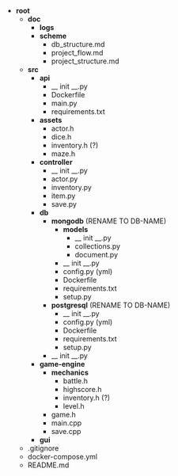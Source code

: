 - **root**
    - **doc**
        - **logs**
        - **scheme**
            - db_structure.md
            - project_flow.md
            - project_structure.md
    - **src**
        - **api**
            - __ init __.py
            - Dockerfile
            - main.py
            - requirements.txt
        - **assets**
            - actor.h
            - dice.h
            - inventory.h (?)
            - maze.h
        - **controller**
            - __ init __.py
            - actor.py
            - inventory.py
            - item.py
            - save.py
        - **db**
            - **mongodb** (RENAME TO DB-NAME)
                - **models**
                    - __ init __.py
                    - collections.py
                    - document.py
                - __ init __.py
                - config.py  (yml)
                - Dockerfile
                - requirements.txt
                - setup.py
            - **postgresql** (RENAME TO DB-NAME)
                - __ init __.py
                - config.py  (yml)
                - Dockerfile
                - requirements.txt
                - setup.py
            - __ init __.py
        - **game-engine**
            - **mechanics**
                - battle.h
                - highscore.h
                - inventory.h (?)
                - level.h
            - game.h
            - main.cpp
            - save.cpp
        - **gui**
    - .gitignore
    - docker-compose.yml
    - README.md